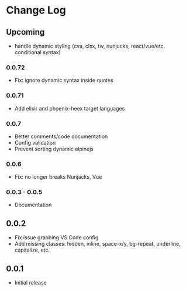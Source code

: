 # Change Log

## Upcoming

- handle dynamic styling (cva, clsx, tw, nunjucks, react/vue/etc. conditional syntax)


### 0.0.72

- Fix: ignore dynamic syntax inside quotes

### 0.0.71

- Add elixir and phoenix-heex target languages

### 0.0.7

- Better comments/code documentation
- Config validation
- Prevent sorting dynamic alpinejs

### 0.0.6

- Fix: no longer breaks Nunjacks, Vue

### 0.0.3 - 0.0.5

- Documentation

## 0.0.2

- Fix issue grabbing VS Code config
- Add missing classes: hidden, inline, space-x/y, bg-repeat, underline, capitalize, etc.

## 0.0.1

- Initial release
